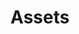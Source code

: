 ---
permalink: false
hideInSitemap: true
tags: level2
key: assets_en
title: Assets
redirect: /en/foundation/assets/icons/
parent: foundation_en
order: 3
---
